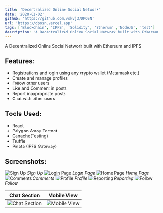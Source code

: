 ```yaml
---
title: 'Decentralized Online Social Network'
date: '2020-01-02'
github: 'https://github.com/vskvj3/DPOSN'
url: 'https://dposn.vercel.app'
tags: ['Blockchain', 'IPFS', 'Solidity', 'Etherum' ,'NodeJS', 'test']
description: 'A Decentralized Online Social Network built with Ethereum and IPFS'
---
```


 A Decentralized Online Social Network built with Ethereum and IPFS

 ## Features: 
- Registrations and login using any crypto wallet (Metamask etc.)
- Create and manage profiles
- Follow other users
- Like and Comment in posts
- Report inappropriate posts
- Chat with other users

## Tools Used:
- React
- Polygon Amoy Testnet
- Ganache(Testing)
- Truffle
- Pinata (IPFS Gateway)

## Screenshots:
![Sign Up](/images/dposn/signup.png "Sign Up") *Sign Up* 
![Login Page](/images/dposn/login.png "Login Page") *Login Page*
![Home Page](/images/dposn/home_page.png "Home Page") *Home Page* 
![Comments](/images/dposn/comment.png "Comments") *Comments* 
![Profile](/images/dposn/profile_creation.png "Profile") *Profile* 
![Reporting](/images/dposn/report.png "Reporting") *Reporting* 
![Follow](/images/dposn/user_followed.png "Follow") *Follow* 

|Chat Section| Mobile View|
|--|--|
|![Chat Section](/images/dposn/chatting.png "Chat Section")|![Mobile View](/images/dposn/mobile_view.png "Mobie View") |


